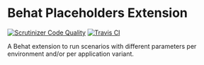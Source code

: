 # Behat Placeholders Extension
[![Scrutinizer Code Quality](https://scrutinizer-ci.com/g/ciandt-dev/behat-placeholders-extension/badges/quality-score.png?b=master)](https://scrutinizer-ci.com/g/ciandt-dev/behat-placeholders-extension/?branch=master) [![Travis CI](https://travis-ci.org/ciandt-dev/behat-placeholders-extension.svg?branch=master)](https://travis-ci.org/ciandt-dev/behat-placeholders-extension)


A Behat extension to run scenarios with different parameters per environment and/or per application variant.
